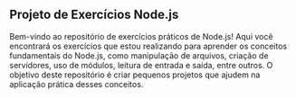 ## Projeto de Exercícios Node.js

Bem-vindo ao repositório de exercícios práticos de Node.js! Aqui você encontrará os exercícios que estou realizando para aprender os conceitos fundamentais do Node.js, como manipulação de arquivos, criação de servidores, uso de módulos, leitura de entrada e saída, entre outros. O objetivo deste repositório é criar pequenos projetos que ajudem na aplicação prática desses conceitos.

